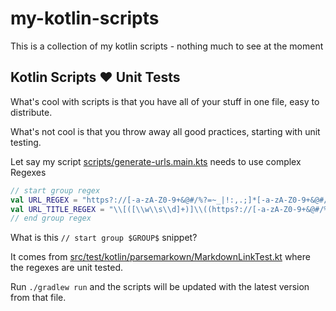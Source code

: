 # my-kotlin-scripts

This is a collection of my kotlin scripts - nothing much to see at the moment

## Kotlin Scripts ❤️ Unit Tests

What's cool with scripts is that you have all of your stuff in one file, easy to distribute.

What's not cool is that you throw away all good practices, starting with unit testing.

Let say my script [scripts/generate-urls.main.kts](bin/generate-urls.main.kts) needs to use complex Regexes

```kotlin
// start group regex
val URL_REGEX = "https?://[-a-zA-Z0-9+&@#/%?=~_|!:,.;]*[-a-zA-Z0-9+&@#/%=~_|]".toRegex()
val URL_TITLE_REGEX = "\\[([\\w\\s\\d]+)]\\((https?://[-a-zA-Z0-9+&@#/%?=~_|!:,.;]*[-a-zA-Z0-9+&@#/%=~_|])\\)".toRegex()
// end group regex
```

What is this `// start group $GROUP$` snippet?

It comes from [src/test/kotlin/parsemarkown/MarkdownLinkTest.kt](src/test/kotlin/parsemarkown/MarkdownLinkTest.kt) where the regexes are unit tested.

Run `./gradlew run` and the scripts will be updated with the latest version from that file.

